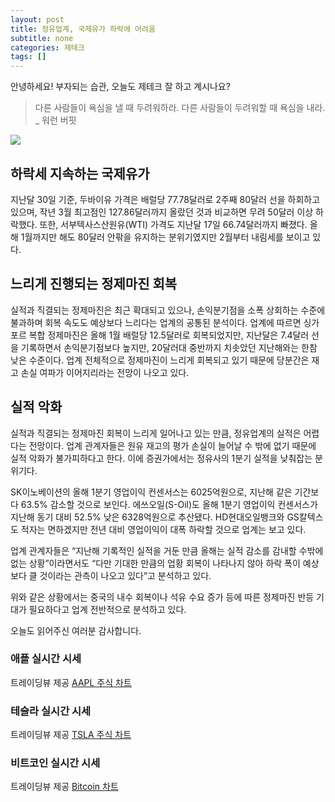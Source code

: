 ```yaml
---
layout: post
title: 정유업계, 국제유가 하락에 어려움
subtitle: none
categories: 제테크
tags: []
---
```


안녕하세요! 부자되는 습관, 오늘도 제테크 잘 하고 계시나요?

> 다른 사람들이 욕심을 낼 때 두려워하라. 다른 사람들이 두려워할 때 욕심을 내라. _ 워런 버핏






![](https://source.unsplash.com/800x450/?luxury)

##  하락세 지속하는 국제유가

지난달 30일 기준, 두바이유 가격은 배럴당 77.78달러로 2주째 80달러 선을 하회하고 있으며, 작년 3월 최고점인 127.86달러까지 올랐던 것과 비교하면 무려 50달러 이상 하락했다. 또한, 서부텍사스산원유(WTI) 가격도 지난달 17일 66.74달러까지 빠졌다. 올해 1월까지만 해도 80달러 안팎을 유지하는 분위기였지만 2월부터 내림세를 보이고 있다.

## 느리게 진행되는 정제마진 회복

실적과 직결되는 정제마진은 최근 확대되고 있으나, 손익분기점을 소폭 상회하는 수준에 불과하며 회복 속도도 예상보다 느리다는 업계의 공통된 분석이다. 업계에 따르면 싱가포르 복합 정제마진은 올해 1월 배럴당 12.5달러로 회복되었지만, 지난달은 7.4달러 선을 기록하면서 손익분기점보다 높지만, 20달러대 중반까지 치솟았던 지난해와는 한참 낮은 수준이다. 업계 전체적으로 정제마진이 느리게 회복되고 있기 때문에 당분간은 재고 손실 여파가 이어지리라는 전망이 나오고 있다.

## 실적 악화

실적과 직결되는 정제마진 회복이 느리게 일어나고 있는 만큼, 정유업계의 실적은 어렵다는 전망이다. 업계 관계자들은 원유 재고의 평가 손실이 늘어날 수 밖에 없기 때문에 실적 악화가 불가피하다고 한다. 이에 증권가에서는 정유사의 1분기 실적을 낮춰잡는 분위기다. 

SK이노베이션의 올해 1분기 영업이익 컨센서스는 6025억원으로, 지난해 같은 기간보다 63.5% 감소할 것으로 보인다. 에쓰오일(S-Oil)도 올해 1분기 영업이익 컨센서스가 지난해 동기 대비 52.5% 낮은 6328억원으로 추산됐다. HD현대오일뱅크와 GS칼텍스도 적자는 면하겠지만 전년 대비 영업이익이 대폭 하락할 것으로 업계는 보고 있다.

업계 관계자들은 “지난해 기록적인 실적을 거둔 만큼 올해는 실적 감소를 감내할 수밖에 없는 상황”이라면서도 “다만 기대한 만큼의 업황 회복이 나타나지 않아 하락 폭이 예상보다 클 것이라는 관측이 나오고 있다”고 분석하고 있다.

위와 같은 상황에서는 중국의 내수 회복이나 석유 수요 증가 등에 따른 정제마진 반등 기대가 필요하다고 업계 전반적으로 분석하고 있다.

오늘도 읽어주신 여러분 감사합니다.

### 애플 실시간 시세


<!-- TradingView Widget BEGIN -->
<div class="tradingview-widget-container">
  <div id="tradingview_6a264"></div>
  <div class="tradingview-widget-copyright">트레이딩뷰 제공 <a href="https://kr.tradingview.com/symbols/NASDAQ-AAPL/" rel="noopener" target="_blank"><span class="blue-text">AAPL 주식 차트</span></a></div>
  <script type="text/javascript" src="https://s3.tradingview.com/tv.js"></script>
  <script type="text/javascript">
  new TradingView.widget(
  {
  "autosize": true,
  "symbol": "NASDAQ:AAPL",
  "interval": "D",
  "timezone": "Asia/Seoul",
  "theme": "light",
  "style": "1",
  "locale": "kr",
  "toolbar_bg": "#f1f3f6",
  "enable_publishing": false,
  "hide_top_toolbar": true,
  "hide_legend": true,
  "save_image": false,
  "container_id": "tradingview_6a264"
}
  );
  </script>
</div>
<!-- TradingView Widget END -->


### 테슬라 실시간 시세


<!-- TradingView Widget BEGIN -->
<div class="tradingview-widget-container">
  <div id="tradingview_39d77"></div>
  <div class="tradingview-widget-copyright">트레이딩뷰 제공 <a href="https://kr.tradingview.com/symbols/NASDAQ-TSLA/" rel="noopener" target="_blank"><span class="blue-text">TSLA 주식 차트</span></a></div>
  <script type="text/javascript" src="https://s3.tradingview.com/tv.js"></script>
  <script type="text/javascript">
  new TradingView.widget(
  {
  "autosize": true,
  "symbol": "NASDAQ:TSLA",
  "interval": "D",
  "timezone": "Asia/Seoul",
  "theme": "light",
  "style": "1",
  "locale": "kr",
  "toolbar_bg": "#f1f3f6",
  "enable_publishing": false,
  "hide_top_toolbar": true,
  "hide_legend": true,
  "save_image": false,
  "container_id": "tradingview_39d77"
}
  );
  </script>
</div>
<!-- TradingView Widget END -->


### 비트코인 실시간 시세


<!-- TradingView Widget BEGIN -->
<div class="tradingview-widget-container">
  <div id="tradingview_3f91e"></div>
  <div class="tradingview-widget-copyright">트레이딩뷰 제공 <a href="https://kr.tradingview.com/symbols/BTCUSD/?exchange=BITSTAMP" rel="noopener" target="_blank"><span class="blue-text">Bitcoin 차트</span></a></div>
  <script type="text/javascript" src="https://s3.tradingview.com/tv.js"></script>
  <script type="text/javascript">
  new TradingView.widget(
  {
  "autosize": true,
  "symbol": "BITSTAMP:BTCUSD",
  "interval": "D",
  "timezone": "Asia/Seoul",
  "theme": "light",
  "style": "1",
  "locale": "kr",
  "toolbar_bg": "#f1f3f6",
  "enable_publishing": false,
  "hide_top_toolbar": true,
  "hide_legend": true,
  "save_image": false,
  "container_id": "tradingview_3f91e"
}
  );
  </script>
</div>
<!-- TradingView Widget END -->

